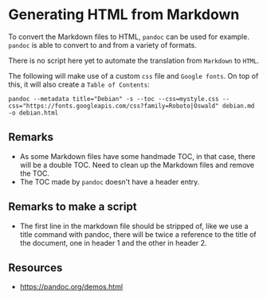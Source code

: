 # Generating HTML from Markdown

To convert the Markdown files to HTML, `pandoc` can be used for example. `pandoc` is able to convert to and from a variety of formats.

There is no script here yet to automate the translation from `Markdown` to `HTML`.

The following will make use of a custom `css` file and `Google fonts`. On top of this, it will also create a `Table of Contents`:

```commandline
pandoc --metadata title="Debian" -s --toc --css=mystyle.css --css="https://fonts.googleapis.com/css?family=Roboto|Oswald" debian.md -o debian.html
```

## Remarks

- As some Markdown files have some handmade TOC, in that case, there will be a double TOC. Need to clean up the Markdown files and remove the TOC.
- The TOC made by `pandoc` doesn't have a header entry.

## Remarks to make a script

- The first line in the markdown file should be stripped of, like we use a title command with pandoc, there will be twice a reference to the title of the document, one in header 1 and the other in header 2.

## Resources

- <https://pandoc.org/demos.html>

